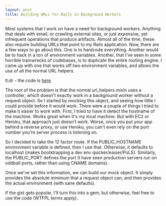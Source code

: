 ```yaml
---
layout: post
title: Building URLs for Rails in Background Workers
---
```

Most systems that I work on have a need for background workers. Anything that deals with email, or crawling external sites, or just expensive, yet infrequent operations that produce artifacts. Almost all of the time, these also require building URLs that point to my Rails application. Now, there are a few ways to go about this. One is to hardcode everything. Another would be to hack in a ton of environment variables. Another, that I've seen in some horrible trainwrecks of codebases, is to duplicate the entire routing engine. I came up with one that works off two environment variables, and allows the use of all the normal URL helpers.

tl;dr - the code is [here](https://gist.github.com/stevenkaras/cd7d72ec2d91783dd418)

The root of the problem is that the normal url_helpers mixin uses a controller, which doesn't exactly work in a background worker without a request object. So I started by mocking this object, and seeing how little I could provide before it would work. There were a couple of things I tried to make it easier to work with. First, I tried to have it detect the hostname of the machine. Works great when it's my local machine. But with EC2 or Heroku, that approach just doesn't work. Worse, once you put your app behind a reverse proxy, or use Heroku, you can't even rely on the port number you're server process is listening on.

So I decided to take the 12 factor route. If the PUBLIC_HOSTNAME environment variable is defined, then I use that. Otherwise, it defaults to localhost (makes bootstrapping a dev env quicker/easier/PoLS). Similarly, the PUBLIC_PORT defines the port (I have seen production servers run on oddball ports, rather than using CNAME domains).

Once we've set this information, we can build our mock object. It simply provides the absolute minimum that a request object can, and then provides the actual environment (with sane defaults).

If the gist gets popular, I'll turn this into a gem, but otherwise, feel free to use the code (WTFPL terms apply).